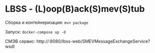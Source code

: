 # LBSS - (L)oop(B)ack(S)mev(S)tub

Сборка и контейнеризация:
``mvn package``

Запуск:
``docker-compose up -d``

СМЭВ сервис:
http://<DockerMachine>:8080/lbss-web/SMEVMessageExchangeService?wsdl

